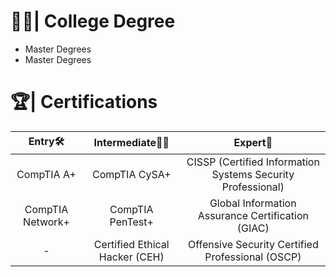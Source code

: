 # 🧑‍🎓| College Degree
* Master Degrees
* Master Degrees

# 🏆| Certifications

| Entry🛠️ | Intermediate🧑‍🏫 | Expert🚀 |
| :---: | :---: | :---: |
| CompTIA A+ | CompTIA CySA+ | CISSP (Certified Information Systems Security Professional) |
| CompTIA Network+ | CompTIA PenTest+ | Global Information Assurance Certification (GIAC) |
| - | Certified Ethical Hacker (CEH)| Offensive Security Certified Professional (OSCP)|
